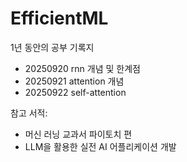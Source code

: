 # EfficientML
1년 동안의 공부 기록지

- 20250920 rnn 개념 및 한계점
- 20250921 attention 개념
- 20250922 self-attention


참고 서적: 
- 머신 러닝 교과서 파이토치 편
- LLM을 활용한 실전 AI 어플리케이션 개발